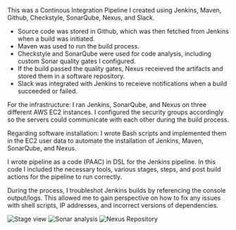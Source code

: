 This was a Continous Integration Pipeline I created using Jenkins, Maven, Github, Checkstyle, SonarQube, Nexus, and Slack.  
- Source code was stored in Github, which was then fetched from Jenkins when a build was initiated.
- Maven was used to run the build process. 
- Checkstyle and SonarQube were used for code analysis, including custom Sonar quality gates I configured. 
- If the build passed the quality gates, Nexus receieved the artifacts and stored them in a software repository. 
- Slack was integrated with Jenkins to receieve notifications when a build succeeded or failed.

For the infrastructure: I ran Jenkins, SonarQube, and Nexus on three different AWS EC2 instances. I configured the security groups accordingly so the servers could communicate with each other during the build process. 

Regarding software installation: I wrote Bash scripts and implemented them in the EC2 user data to automate the installation of Jenkins, Maven, SonarQube, and Nexus. 

I wrote pipeline as a code (PAAC) in DSL for the Jenkins pipeline.  In this code I included the necessary tools, various stages, steps, and post build actions for the pipeline to run correctly. 

During the process, I troubleshot Jenkins builds by referencing the console output/logs.  This allowed me to gain perspective on how to fix any issues with shell scripts, IP addresses, and incorrect versions of dependencies. 

![Stage view](https://user-images.githubusercontent.com/95970840/217977719-91bb576b-c1d5-4d78-a5a7-eb702794b681.png)
![Sonar analysis](https://user-images.githubusercontent.com/95970840/217977739-0db24f44-73ec-452d-9644-c7229f425828.png)
![Nexus Repository](https://user-images.githubusercontent.com/95970840/217977761-25c4f8e7-686d-4371-b4b8-3ff437f395ae.png)

